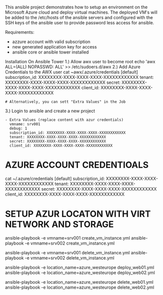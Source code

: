 This ansible project demonstrates how to setup an environment on the Microsoft Azure cloud
and deploy virtual machines. The deployed VM's will be added to the /etc/hosts of the 
ansible servers and configured with the SSH keys of the ansible user to provide password 
less access for ansible. 

Requirements: 
- azzure account with valid subscription
- new generated application key for access
- ansible core or ansible tower installed

Installation On Ansible Tower
1.) Allow awx user to become root
    echo 'awx ALL=(ALL) NOPASSWD: ALL' >> /etc/sudoers.d/awx
2.) Add Azure Credentials to the AWX user
    cat ~awx/.azure/credentials
    [default]
    subscription_id: XXXXXXXX-XXXX-XXXX-XXXX-XXXXXXXXXXXX
    tenant: XXXXXXXX-XXXX-XXXX-XXXX-XXXXXXXXXXXX
    secret: XXXXXXXX-XXXX-XXXX-XXXX-XXXXXXXXXXXX
    client_id: XXXXXXXX-XXXX-XXXX-XXXX-XXXXXXXXXXXX

    # Alternatively, you can sett "Extra Values" in the Job
3.) Login to ansible and create a new project

    - Extra Values (replace content with azur credentials)
      vmname: srv001
      debug: 1
      subscription_id: XXXXXXXX-XXXX-XXXX-XXXX-XXXXXXXXXXXX
      tenant: XXXXXXXX-XXXX-XXXX-XXXX-XXXXXXXXXXXX
      secret: XXXXXXXX-XXXX-XXXX-XXXX-XXXXXXXXXXXX
      client_id: XXXXXXXX-XXXX-XXXX-XXXX-XXXXXXXXXXXX


# AZURE ACCOUNT CREDENTIOALS
cat ~/.azure/credentials
[default]
subscription_id: XXXXXXXX-XXXX-XXXX-XXXX-XXXXXXXXXXXX
tenant: XXXXXXXX-XXXX-XXXX-XXXX-XXXXXXXXXXXX
secret: XXXXXXXX-XXXX-XXXX-XXXX-XXXXXXXXXXXX
client_id: XXXXXXXX-XXXX-XXXX-XXXX-XXXXXXXXXXXX


# SETUP AZUR LOCATON WITH VIRT NETWORK AND STORAGE
ansible-playbook -e vmname=srv001 create_vm_instance.yml
ansible-playbook -e vmname=srv002 create_vm_instance.yml

ansible-playbook -e vmname=srv001 delete_vm_instance.yml
ansible-playbook -e vmname=srv002 delete_vm_instance.yml

ansible-playbook -e location_name=azure_westeurope deploy_web01.yml 
ansible-playbook -e location_name=azure_westeurope deploy_web02.yml 

ansible-playbook -e location_name=azure_westeurope delete_web01.yml 
ansible-playbook -e location_name=azure_westeurope delete_web02.yml 
